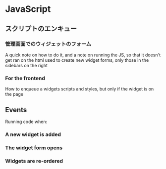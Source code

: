 # JavaScript

## スクリプトのエンキュー

### 管理画面でのウィジェットのフォーム

A quick note on how to do it, and a note on running the JS, so that it doesn't get ran on the html used to create new widget forms, only those in the sidebars on the right

### For the frontend

How to enqueue a widgets scripts and styles, but only if the widget is on the page

## Events

Running code when:

### A new widget is added

### The widget form opens

### Widgets are re-ordered

